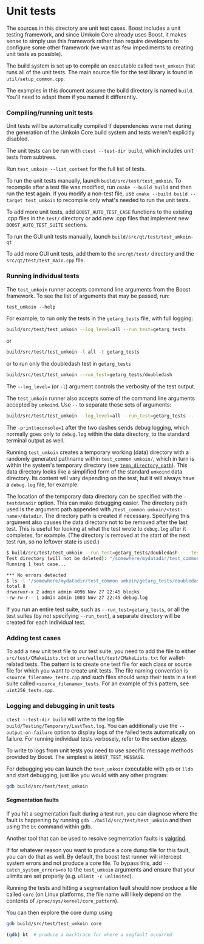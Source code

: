 # Unit tests

The sources in this directory are unit test cases. Boost includes a
unit testing framework, and since Umkoin Core already uses Boost, it makes
sense to simply use this framework rather than require developers to
configure some other framework (we want as few impediments to creating
unit tests as possible).

The build system is set up to compile an executable called `test_umkoin`
that runs all of the unit tests. The main source file for the test library is found in
`util/setup_common.cpp`.

The examples in this document assume the build directory is named
`build`. You'll need to adapt them if you named it differently.

### Compiling/running unit tests

Unit tests will be automatically compiled if dependencies were met
during the generation of the Umkoin Core build system
and tests weren't explicitly disabled.

The unit tests can be run with `ctest --test-dir build`, which includes unit
tests from subtrees.

Run `test_umkoin --list_content` for the full list of tests.

To run the unit tests manually, launch `build/src/test/test_umkoin`. To recompile
after a test file was modified, run `cmake --build build` and then run the test again. If you
modify a non-test file, use `cmake --build build --target test_umkoin` to recompile only what's needed
to run the unit tests.

To add more unit tests, add `BOOST_AUTO_TEST_CASE` functions to the existing
.cpp files in the `test/` directory or add new .cpp files that
implement new `BOOST_AUTO_TEST_SUITE` sections.

To run the GUI unit tests manually, launch `build/src/qt/test/test_umkoin-qt`

To add more GUI unit tests, add them to the `src/qt/test/` directory and
the `src/qt/test/test_main.cpp` file.

### Running individual tests

The `test_umkoin` runner accepts command line arguments from the Boost
framework. To see the list of arguments that may be passed, run:

```
test_umkoin --help
```

For example, to run only the tests in the `getarg_tests` file, with full logging:

```bash
build/src/test/test_umkoin --log_level=all --run_test=getarg_tests
```

or

```bash
build/src/test/test_umkoin -l all -t getarg_tests
```

or to run only the doubledash test in `getarg_tests`

```bash
build/src/test/test_umkoin --run_test=getarg_tests/doubledash
```

The `--log_level=` (or `-l`) argument controls the verbosity of the test output.

The `test_umkoin` runner also accepts some of the command line arguments accepted by
`umkoind`. Use `--` to separate these sets of arguments:

```bash
build/src/test/test_umkoin --log_level=all --run_test=getarg_tests -- -printtoconsole=1
```

The `-printtoconsole=1` after the two dashes sends debug logging, which
normally goes only to `debug.log` within the data directory, to the
standard terminal output as well.

Running `test_umkoin` creates a temporary working (data) directory with a randomly
generated pathname within `test_common umkoin/`, which in turn is within
the system's temporary directory (see
[`temp_directory_path`](https://en.cppreference.com/w/cpp/filesystem/temp_directory_path)).
This data directory looks like a simplified form of the standard `umkoind` data
directory. Its content will vary depending on the test, but it will always
have a `debug.log` file, for example.

The location of the temporary data directory can be specified with the
`-testdatadir` option. This can make debugging easier. The directory
path used is the argument path appended with
`/test_common umkoin/<test-name>/datadir`.
The directory path is created if necessary.
Specifying this argument also causes the data directory
not to be removed after the last test. This is useful for looking at
what the test wrote to `debug.log` after it completes, for example.
(The directory is removed at the start of the next test run,
so no leftover state is used.)

```bash
$ build/src/test/test_umkoin --run_test=getarg_tests/doubledash -- -testdatadir=/somewhere/mydatadir
Test directory (will not be deleted): "/somewhere/mydatadir/test_common umkoin/getarg_tests/doubledash/datadir"
Running 1 test case...

*** No errors detected
$ ls -l '/somewhere/mydatadir/test_common umkoin/getarg_tests/doubledash/datadir'
total 8
drwxrwxr-x 2 admin admin 4096 Nov 27 22:45 blocks
-rw-rw-r-- 1 admin admin 1003 Nov 27 22:45 debug.log
```

If you run an entire test suite, such as `--run_test=getarg_tests`, or all the test suites
(by not specifying `--run_test`), a separate directory
will be created for each individual test.

### Adding test cases

To add a new unit test file to our test suite, you need
to add the file to either `src/test/CMakeLists.txt` or
`src/wallet/test/CMakeLists.txt` for wallet-related tests. The pattern is to create
one test file for each class or source file for which you want to create
unit tests. The file naming convention is `<source_filename>_tests.cpp`
and such files should wrap their tests in a test suite
called `<source_filename>_tests`. For an example of this pattern,
see `uint256_tests.cpp`.

### Logging and debugging in unit tests

`ctest --test-dir build` will write to the log file `build/Testing/Temporary/LastTest.log`. You can
additionally use the `--output-on-failure` option to display logs of the failed tests automatically
on failure. For running individual tests verbosely, refer to the section
[above](#running-individual-tests).

To write to logs from unit tests you need to use specific message methods
provided by Boost. The simplest is `BOOST_TEST_MESSAGE`.

For debugging you can launch the `test_umkoin` executable with `gdb` or `lldb` and
start debugging, just like you would with any other program:

```bash
gdb build/src/test/test_umkoin
```

#### Segmentation faults

If you hit a segmentation fault during a test run, you can diagnose where the fault
is happening by running `gdb ./build/src/test/test_umkoin` and then using the `bt` command
within gdb.

Another tool that can be used to resolve segmentation faults is
[valgrind](https://valgrind.org/).

If for whatever reason you want to produce a core dump file for this fault, you can do
that as well. By default, the boost test runner will intercept system errors and not
produce a core file. To bypass this, add `--catch_system_errors=no` to the
`test_umkoin` arguments and ensure that your ulimits are set properly (e.g. `ulimit -c
unlimited`).

Running the tests and hitting a segmentation fault should now produce a file called `core`
(on Linux platforms, the file name will likely depend on the contents of
`/proc/sys/kernel/core_pattern`).

You can then explore the core dump using
```bash
gdb build/src/test/test_umkoin core

(gdb) bt  # produce a backtrace for where a segfault occurred
```
